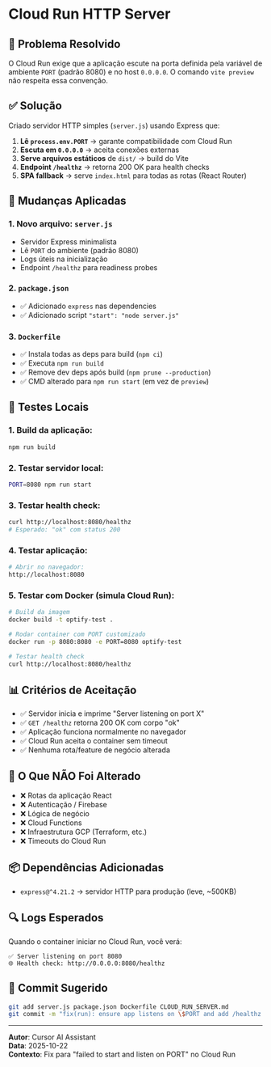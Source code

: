 # Cloud Run HTTP Server

## 📝 Problema Resolvido

O Cloud Run exige que a aplicação escute na porta definida pela variável de ambiente `PORT` (padrão 8080) e no host `0.0.0.0`. O comando `vite preview` não respeita essa convenção.

## ✅ Solução

Criado servidor HTTP simples (`server.js`) usando Express que:

1. **Lê `process.env.PORT`** → garante compatibilidade com Cloud Run
2. **Escuta em `0.0.0.0`** → aceita conexões externas
3. **Serve arquivos estáticos** de `dist/` → build do Vite
4. **Endpoint `/healthz`** → retorna 200 OK para health checks
5. **SPA fallback** → serve `index.html` para todas as rotas (React Router)

## 🔧 Mudanças Aplicadas

### 1. Novo arquivo: `server.js`
- Servidor Express minimalista
- Lê `PORT` do ambiente (padrão 8080)
- Logs úteis na inicialização
- Endpoint `/healthz` para readiness probes

### 2. `package.json`
- ✅ Adicionado `express` nas dependencies
- ✅ Adicionado script `"start": "node server.js"`

### 3. `Dockerfile`
- ✅ Instala todas as deps para build (`npm ci`)
- ✅ Executa `npm run build`
- ✅ Remove dev deps após build (`npm prune --production`)
- ✅ CMD alterado para `npm run start` (em vez de `preview`)

## 🧪 Testes Locais

### 1. Build da aplicação:
```bash
npm run build
```

### 2. Testar servidor local:
```bash
PORT=8080 npm run start
```

### 3. Testar health check:
```bash
curl http://localhost:8080/healthz
# Esperado: "ok" com status 200
```

### 4. Testar aplicação:
```bash
# Abrir no navegador:
http://localhost:8080
```

### 5. Testar com Docker (simula Cloud Run):
```bash
# Build da imagem
docker build -t optify-test .

# Rodar container com PORT customizado
docker run -p 8080:8080 -e PORT=8080 optify-test

# Testar health check
curl http://localhost:8080/healthz
```

## 📊 Critérios de Aceitação

- ✅ Servidor inicia e imprime "Server listening on port X"
- ✅ `GET /healthz` retorna 200 OK com corpo "ok"
- ✅ Aplicação funciona normalmente no navegador
- ✅ Cloud Run aceita o container sem timeout
- ✅ Nenhuma rota/feature de negócio alterada

## 🚫 O Que NÃO Foi Alterado

- ❌ Rotas da aplicação React
- ❌ Autenticação / Firebase
- ❌ Lógica de negócio
- ❌ Cloud Functions
- ❌ Infraestrutura GCP (Terraform, etc.)
- ❌ Timeouts do Cloud Run

## 📦 Dependências Adicionadas

- `express@^4.21.2` → servidor HTTP para produção (leve, ~500KB)

## 🔍 Logs Esperados

Quando o container iniciar no Cloud Run, você verá:

```
✅ Server listening on port 8080
🌐 Health check: http://0.0.0.0:8080/healthz
```

## 🎯 Commit Sugerido

```bash
git add server.js package.json Dockerfile CLOUD_RUN_SERVER.md
git commit -m "fix(run): ensure app listens on \$PORT and add /healthz for Cloud Run readiness"
```

---

**Autor**: Cursor AI Assistant  
**Data**: 2025-10-22  
**Contexto**: Fix para "failed to start and listen on PORT" no Cloud Run




